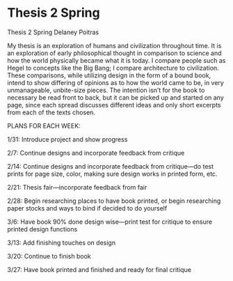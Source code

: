 # Thesis 2 Spring
Thesis 2 Spring Delaney Poitras

My thesis is an exploration of humans and civilization throughout time. It is an exploration of early philosophical thought in comparison to science and how the world physically became what it is today. I compare people such as Hegel to concepts like the Big Bang; I compare architecture to civilization. These comparisons, while utilizing design in the form of a bound book, intend to show differing of opinions as to how the world came to be, in very unmanageable, unbite-size pieces. The intention isn’t for the book to necessary be read front to back, but it can be picked up and started on any page, since each spread discusses different ideas and only short excerpts from each of the texts chosen. 

PLANS FOR EACH WEEK:

1/31: Introduce project and show progress

2/7: Continue designs and incorporate feedback from critique

2/14: Continue designs and incorporate feedback from critique—do test prints for page size,
color, making sure design works in printed form, etc.

2/21: Thesis fair—incorporate feedback from fair

2/28: Begin researching places to have book printed, or begin researching paper stocks and ways 
	to bind if decided to do yourself
  
3/6: Have book 90% done design wise—print test for critique to ensure printed design functions

3/13: Add finishing touches on design

3/20: Continue to finish book

3/27: Have book printed and finished and ready for final critique
